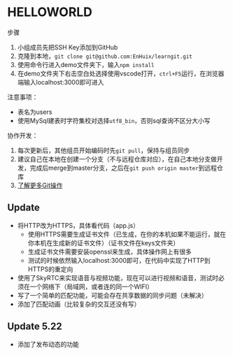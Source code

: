 # HELLOWORLD
步骤
1. 小组成员先把SSH Key添加到GitHub
2. 克隆到本地，`git clone git@github.com:EnHuix/learngit.git`
3. 使用命令行进入demo文件夹下，输入`npm install`
4. 在demo文件夹下右击空白处选择使用vscode打开，`ctrl+F5`运行，在浏览器端输入localhost:3000即可进入

注意事项：
- 表名为users
- 使用MySql建表时字符集校对选择`utf8_bin`，否则sql查询不区分大小写

协作开发：
1. 每次更新后，其他组员开始编码时先`git pull`，保持与组员同步
2. 建议自己在本地在创建一个分支（不与远程仓库对应），在自己本地分支做开发，完成后merge到master分支，之后在`git push origin master`到远程仓库
3. [了解更多Git操作](https://www.liaoxuefeng.com/wiki/0013739516305929606dd18361248578c67b8067c8c017b000/0013760174128707b935b0be6fc4fc6ace66c4f15618f8d000)

## Update
- 将HTTP改为HTTPS，具体看代码（app.js）
  - 使用HTTPS需要生成证书文件（已生成，在你的本机如果不能运行，就在你本机在生成新的证书文件）（证书文件在keys文件夹）
  - 生成证书文件需要安装openssl来生成，具体操作网上有很多
  - 测试的时候依然输入localhost:3000即可，在代码中实现了HTTP到HTTPS的重定向
- 使用了SkyRTC来实现语音与视频功能，现在可以进行视频和语音，测试时必须在一个网络下（局域网，或者连的同一个WIFI）
- 写了一个简单的匹配功能，可能会存在共享数据的同步问题（未解决）
- 添加了匹配动画（比较复杂的交互还没有写）

## Update 5.22
- 添加了发布动态的功能

